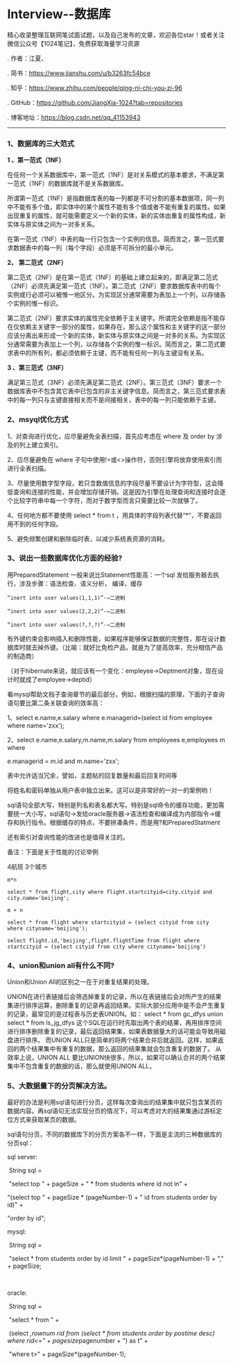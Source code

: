 # Interview--数据库

精心收录整理互联网笔试面试题，以及自己发布的文章，欢迎各位star！或者关注微信公众号【1024笔记】，免费获取海量学习资源

. 作者：江夏、

. 简书：https://www.jianshu.com/u/b3263fc54bce

. 知乎：https://www.zhihu.com/people/qing-ni-chi-you-zi-96

. GitHub：https://github.com/JiangXia-1024?tab=repositories

. 博客地址：https://blog.csdn.net/qq_41153943

------

### 1、**数据库的三大范式**

**1 、第一范式（1NF）**

在任何一个关系数据库中，第一范式（1NF）是对关系模式的基本要求，不满足第一范式（1NF）的数据库就不是关系数据库。 

所谓第一范式（1NF）是指数据库表的每一列都是不可分割的基本数据项，同一列中不能有多个值，即实体中的某个属性不能有多个值或者不能有重复的属性。如果出现重复的属性，就可能需要定义一个新的实体，新的实体由重复的属性构成，新实体与原实体之间为一对多关系。

在第一范式（1NF）中表的每一行只包含一个实例的信息。简而言之，第一范式要求数据表中的每一列（每个字段）必须是不可拆分的最小单元。

**2、 第二范式（2NF）**

第二范式（2NF）是在第一范式（1NF）的基础上建立起来的，即满足第二范式（2NF）必须先满足第一范式（1NF）。第二范式（2NF）要求数据库表中的每个实例或行必须可以被惟一地区分。为实现区分通常需要为表加上一个列，以存储各个实例的惟一标识。

第二范式（2NF）要求实体的属性完全依赖于主关键字。所谓完全依赖是指不能存在仅依赖主关键字一部分的属性，如果存在，那么这个属性和主关键字的这一部分应该分离出来形成一个新的实体，新实体与原实体之间是一对多的关系。为实现区分通常需要为表加上一个列，以存储各个实例的惟一标识。简而言之，第二范式要求表中的所有列，都必须依赖于主键，而不能有任何一列与主键没有关系。

**3 、第三范式（3NF）** 

满足第三范式（3NF）必须先满足第二范式（2NF）。第三范式（3NF）要求一个数据库表中不包含其它表中已包含的非主关键字信息。简而言之，第三范式要求表中的每一列只与主键直接相关而不是间接相关，表中的每一列只能依赖于主键。

### 2、**msyql优化方式**

1、对查询进行优化，应尽量避免全表扫描，首先应考虑在 where 及 order by 涉及的列上建立索引。

2、应尽量避免在 where 子句中使用!=或<>操作符，否则引擎将放弃使用索引而进行全表扫描。

3、尽量使用数字型字段，若只含数值信息的字段尽量不要设计为字符型，这会降低查询和连接的性能，并会增加存储开销。这是因为引擎在处理查询和连接时会逐个比较字符串中每一个字符，而对于数字型而言只需要比较一次就够了。

4、任何地方都不要使用 select * from t ，用具体的字段列表代替“*”，不要返回用不到的任何字段。

5、避免频繁创建和删除临时表，以减少系统表资源的消耗。

### **3、说出一些数据库优化方面的经验?**

用PreparedStatement 一般来说比Statement性能高：一个sql 发给服务器去执行，涉及步骤：语法检查、语义分析， 编译，缓存

```
“inert into user values(1,1,1)”-→二进制

“inert into user values(2,2,2)”-→二进制

“inert into user values(?,?,?)”-→二进制
```

有外键约束会影响插入和删除性能，如果程序能够保证数据的完整性，那在设计数据库时就去掉外键。（比喻：就好比免检产品，就是为了提高效率，充分相信产品的制造商）

（对于hibernate来说，就应该有一个变化：empleyee->Deptment对象，现在设计时就成了employee→deptid）

看mysql帮助文档子查询章节的最后部分，例如，根据扫描的原理，下面的子查询语句要比第二条关联查询的效率高：

1、select e.name,e.salary where e.managerid=(select id from employee where name='zxx');

2、select e.name,e.salary,m.name,m.salary from employees e,employees m where

 e.managerid = m.id and m.name='zxx';

表中允许适当冗余，譬如，主题帖的回复数量和最后回复时间等

将姓名和密码单独从用户表中独立出来。这可以是非常好的一对一的案例哟！

sql语句全部大写，特别是列名和表名都大写。特别是sql命令的缓存功能，更加需要统一大小写，sql语句→发给oracle服务器→语法检查和编译成为内部指令→缓存和执行指令。根据缓存的特点，不要拼凑条件，而是用?和PreparedStatment

还有索引对查询性能的改进也是值得关注的。

备注：下面是关于性能的讨论举例

4航班 3个城市

```
m*n

select * from flight,city where flight.startcityid=city.cityid and city.name='beijing';

m + n

select * from flight where startcityid = (select cityid from city where cityname='beijing');

select flight.id,'beijing',flight.flightTime from flight where startcityid = (select cityid from city where cityname='beijing')

```

### 4、**union和union all有什么不同?**

Union和Union All的区别之一在于对重复结果的处理。

UNION在进行表链接后会筛选掉重复的记录，所以在表链接后会对所产生的结果集进行排序运算，删除重复的记录再返回结果。实际大部分应用中是不会产生重复的记录，最常见的是过程表与历史表UNION。如：
select * from gc_dfys
union
select * from ls_jg_dfys
这个SQL在运行时先取出两个表的结果，再用排序空间进行排序删除重复的记录，最后返回结果集，如果表数据量大的话可能会导致用磁盘进行排序。
而UNION ALL只是简单的将两个结果合并后就返回。这样，如果返回的两个结果集中有重复的数据，那么返回的结果集就会包含重复的数据了。
从效率上说，UNION ALL 要比UNION快很多，所以，如果可以确认合并的两个结果集中不包含重复的数据的话，那么就使用UNION ALL，

### **5、大数据量下的分页解决方法。**

最好的办法是利用sql语句进行分页，这样每次查询出的结果集中就只包含某页的数据内容。再sql语句无法实现分页的情况下，可以考虑对大的结果集通过游标定位方式来获取某页的数据。

sql语句分页，不同的数据库下的分页方案各不一样，下面是主流的三种数据库的分页sql：

sql server:

​	String sql = 

​	"select top " + pageSize + " * from students where id not in" +

 

 "(select top " + pageSize * (pageNumber-1) + " id from students order by id)" + 

 

 "order by id";

 

mysql:

 

​	String sql = 

​	"select * from students order by id limit " + pageSize*(pageNumber-1) + "," + pageSize;

​	

oracle:

 

​	String sql = 

​	 "select * from " +  

​	 (select *,rownum rid from (select * from students order by postime desc) where rid<=" + pagesize*pagenumber + ") as t" + 

​	 "where t>" + pageSize*(pageNumber-1);